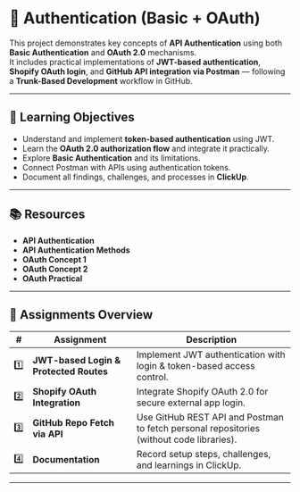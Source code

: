 # 🔐 Authentication (Basic + OAuth)

This project demonstrates key concepts of **API Authentication** using both **Basic Authentication** and **OAuth 2.0** mechanisms.  
It includes practical implementations of **JWT-based authentication**, **Shopify OAuth login**, and **GitHub API integration via Postman** — following a **Trunk-Based Development** workflow in GitHub.

---

## 🎯 Learning Objectives

- Understand and implement **token-based authentication** using JWT.
- Learn the **OAuth 2.0 authorization flow** and integrate it practically.
- Explore **Basic Authentication** and its limitations.
- Connect Postman with APIs using authentication tokens.
- Document all findings, challenges, and processes in **ClickUp**.

---

## 📚 Resources

- **API Authentication**
- **API Authentication Methods**
- **OAuth Concept 1**
- **OAuth Concept 2**
- **OAuth Practical**

---

## 🧩 Assignments Overview

| # | Assignment | Description |
|---|-------------|-------------|
| 1️⃣ | **JWT-based Login & Protected Routes** | Implement JWT authentication with login & token-based access control. |
| 2️⃣ | **Shopify OAuth Integration** | Integrate Shopify OAuth 2.0 for secure external app login. |
| 3️⃣ | **GitHub Repo Fetch via API** | Use GitHub REST API and Postman to fetch personal repositories (without code libraries). |
| 4️⃣ | **Documentation** | Record setup steps, challenges, and learnings in ClickUp. |

---




